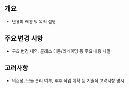 ## 개요
- 변경의 배경 및 목적 설명

## 주요 변경 사항
- 구조 변경 내역, 클래스 이동/리네이밍 등 주요 내용 나열

## 고려사항
- 의존성, 모듈 분리 여부, 추후 작업 계획 등 기술적 고려사항 명시